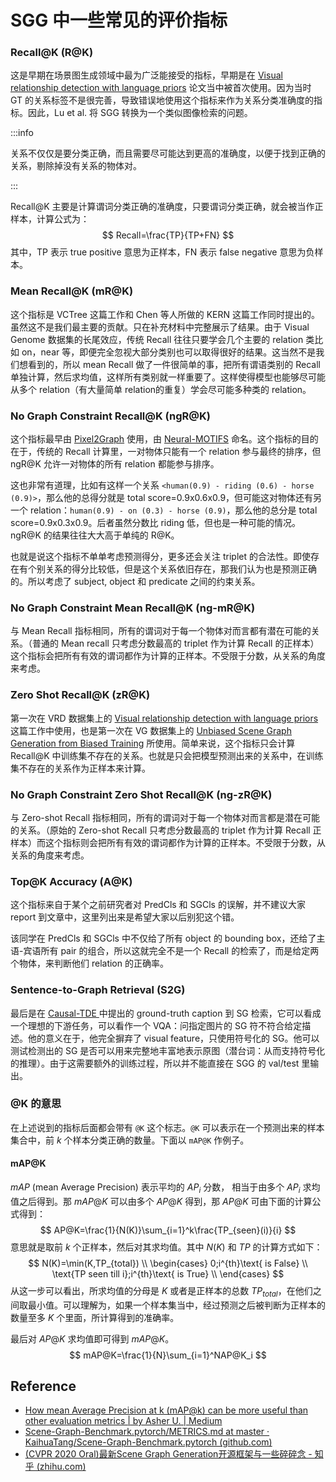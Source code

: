 # SGG 中一些常见的评价指标

### Recall@K (R@K)

这是早期在场景图生成领域中最为广泛能接受的指标，早期是在 [Visual relationship detection with language priors](https://arxiv.org/abs/1608.00187) 论文当中被首次使用。因为当时 GT 的关系标签不是很完善，导致错误地使用这个指标来作为关系分类准确度的指标。因此，Lu et al. 将 SGG 转换为一个类似图像检索的问题。

:::info

关系不仅仅是要分类正确，而且需要尽可能达到更高的准确度，以便于找到正确的关系，剔除掉没有关系的物体对。

:::

Recall@K 主要是计算谓词分类正确的准确度，只要谓词分类正确，就会被当作正样本，计算公式为：
$$
Recall=\frac{TP}{TP+FN}
$$
其中，TP 表示 true positive 意思为正样本，FN 表示 false negative 意思为负样本。

### Mean Recall@K (mR@K)

这个指标是 VCTree 这篇工作和 Chen 等人所做的 KERN 这篇工作同时提出的。虽然这不是我们最主要的贡献。只在补充材料中完整展示了结果。由于 Visual Genome 数据集的长尾效应，传统 Recall 往往只要学会几个主要的 relation 类比如 on，near 等，即便完全忽视大部分类别也可以取得很好的结果。这当然不是我们想看到的，所以 mean Recall 做了一件很简单的事，把所有谓语类别的 Recall 单独计算，然后求均值，这样所有类别就一样重要了。这样使得模型也能够尽可能从多个 relation（有大量简单 relation的重复）学会尽可能多种类的 relation。

### No Graph Constraint Recall@K (ngR@K)

这个指标最早由 [Pixel2Graph](https://link.zhihu.com/?target=https%3A//arxiv.org/abs/1706.07365) 使用，由 [Neural-MOTIFS](https://link.zhihu.com/?target=https%3A//arxiv.org/abs/1711.06640) 命名。这个指标的目的在于，传统的 Recall 计算里，一对物体只能有一个 relation 参与最终的排序，但 ngR@K 允许一对物体的所有 relation 都能参与排序。

这也非常有道理，比如有这样一个关系 `<human(0.9) - riding (0.6) - horse (0.9)>`，那么他的总得分就是 total score=0.9x0.6x0.9，但可能这对物体还有另一个 relation：`human(0.9) - on (0.3) - horse (0.9)`，那么他的总分是 total score=0.9x0.3x0.9。后者虽然分数比 riding 低，但也是一种可能的情况。ngR@K 的结果往往大大高于单纯的 R@K。

也就是说这个指标不单单考虑预测得分，更多还会关注 triplet 的合法性。即使存在有个别关系的得分比较低，但是这个关系依旧存在，那我们认为也是预测正确的。所以考虑了 subject, object 和 predicate 之间的约束关系。

### No Graph Constraint Mean Recall@K (ng-mR@K)

与 Mean Recall 指标相同，所有的谓词对于每一个物体对而言都有潜在可能的关系。（普通的 Mean recall 只考虑分数最高的 triplet 作为计算 Recall 的正样本）这个指标会把所有有效的谓词都作为计算的正样本。不受限于分数，从关系的角度来考虑。

### Zero Shot Recall@K (zR@K)

第一次在 VRD 数据集上的 [Visual relationship detection with language priors](https://arxiv.org/abs/1608.00187) 这篇工作中使用，也是第一次在 VG 数据集上的 [Unbiased Scene Graph Generation from Biased Training](https://arxiv.org/abs/2002.11949) 所使用。简单来说，这个指标只会计算 Recall@K 中训练集不存在的关系。也就是只会把模型预测出来的关系中，在训练集不存在的关系作为正样本来计算。

### No Graph Constraint Zero Shot Recall@K (ng-zR@K)

与 Zero-shot Recall 指标相同，所有的谓词对于每一个物体对而言都是潜在可能的关系。（原始的 Zero-shot Recall 只考虑分数最高的 triplet 作为计算 Recall 正样本）而这个指标则会把所有有效的谓词都作为计算的正样本。不受限于分数，从关系的角度来考虑。

### Top@K Accuracy (A@K)

这个指标来自于某个之前研究者对 PredCls 和 SGCls 的误解，并不建议大家 report 到文章中，这里列出来是希望大家以后别犯这个错。

该同学在 PredCls 和 SGCls 中不仅给了所有 object 的 bounding box，还给了主语-宾语所有 pair 的组合，所以这就完全不是一个 Recall 的检索了，而是给定两个物体，来判断他们 relation 的正确率。

### Sentence-to-Graph Retrieval (S2G)

最后是在 [Causal-TDE ](https://link.zhihu.com/?target=https%3A//arxiv.org/abs/2002.11949)中提出的 ground-truth caption 到 SG 检索，它可以看成一个理想的下游任务，可以看作一个 VQA：问指定图片的 SG 符不符合给定描述。他的意义在于，他完全摒弃了 visual feature，只使用符号化的 SG。他可以测试检测出的 SG 是否可以用来完整地丰富地表示原图（潜台词：从而支持符号化的推理）。由于这需要额外的训练过程，所以并不能直接在 SGG 的 val/test 里输出。

### @K 的意思

在上述说到的指标后面都会带有 `@K` 这个标志。`@K` 可以表示在一个预测出来的样本集合中，前 $k$ 个样本分类正确的数量。下面以 `mAP@K` 作例子。

#### mAP@K

$mAP$ (mean Average Precision) 表示平均的 $AP_i$ 分数， 相当于由多个 $AP_i$ 求均值之后得到。那 $mAP@K$ 可以由多个 $AP@K$ 得到，那 $AP@K$ 可由下面的计算公式得到：
$$
AP@K=\frac{1}{N(K)}\sum_{i=1}^k\frac{TP_{seen}(i)}{i}
$$
意思就是取前 $k$ 个正样本，然后对其求均值。其中 $N(K)$ 和 $TP$ 的计算方式如下：
$$
N(K)=\min(K,TP_{total}) \\ 
\begin{cases}
0;i^{th}\text{ is False} \\
\text{TP seen till i};i^{th}\text{ is True} \\
\end{cases}
$$
从这一步可以看出，所求均值的分母是 $K$ 或者是正样本的总数 $TP_{total}$，在他们之间取最小值。可以理解为，如果一个样本集当中，经过预测之后被判断为正样本的数量至多 $K$ 个里面，所计算得到的准确率。

最后对 $AP@K$ 求均值即可得到 $mAP@K$。
$$
mAP@K=\frac{1}{N}\sum_{i=1}^NAP@K_i
$$

## Reference

- [How mean Average Precision at k (mAP@k) can be more useful than other evaluation metrics | by Asher U. | Medium](https://medium.com/@misty.mok/how-mean-average-precision-at-k-map-k-can-be-more-useful-than-other-evaluation-metrics-6881e0ee21a9)
- [Scene-Graph-Benchmark.pytorch/METRICS.md at master · KaihuaTang/Scene-Graph-Benchmark.pytorch (github.com)](https://github.com/KaihuaTang/Scene-Graph-Benchmark.pytorch/blob/master/METRICS.md)
- [(CVPR 2020 Oral)最新Scene Graph Generation开源框架与一些碎碎念 - 知乎 (zhihu.com)](https://zhuanlan.zhihu.com/p/109657521)

